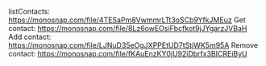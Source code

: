 listContacts: https://monosnap.com/file/4TESaPm8VwmmrLTt3oSCb9YfkJMEuz
Get contact: https://monosnap.com/file/8Lz6owEOsiFbcfkot9jJYgarzJVBaH
Add contact: https://monosnap.com/file/LJNuD35eOgJXPPEtUD7tStjWK5m95A
Remove contact: https://monosnap.com/file/fKAuEnzKY0jU92iDbrfx3BICREiByU
